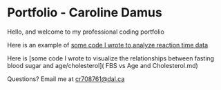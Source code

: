 # Portfolio - Caroline Damus

Hello, and welcome to my professional coding portfolio

Here is an example of [some code I wrote to analyze reaction time data](CDF.md)

Here is [some code I wrote to visualize the relationships between fasting blood sugar and age/cholesterol]( FBS vs Age and Cholesterol.md)

Questions? Email me at
[cr708761@dal.ca](mailto:cr708761@dal.ca)
